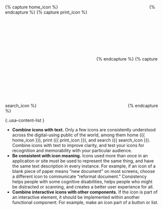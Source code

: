 {% capture home_icon %}<svg class="usa-icon bottom-neg-2px" aria-hidden="true" focusable="false" role="img"><use href="{{ site.baseurl }}/assets/img/sprite.svg#home"></use></svg>{% endcapture %}
{% capture print_icon %}<svg class="usa-icon bottom-neg-2px" aria-hidden="true" focusable="false" role="img"><use href="{{ site.baseurl }}/assets/img/sprite.svg#print"></use></svg>{% endcapture %}
{% capture search_icon %}<svg class="usa-icon bottom-neg-2px" aria-hidden="true" focusable="false" role="img"><use href="{{ site.baseurl }}/assets/img/sprite.svg#search"></use></svg>{% endcapture %}

{:.usa-content-list }
- **Combine icons with text.** Only a few icons are consistently understood across the digital-using public of the world, among them home ({{ home_icon }}), print ({{ print_icon }}), and search ({{ search_icon }}). Combine icons with text to improve clarity, and test your icons for recognition and memorability with your particular audience.
- **Be consistent with icon meaning.** Icons used more than once in an application or site must be used to represent the same thing, and have the same text description in every instance. For example, if an icon of a blank piece of paper means “new document” on most screens, choose a different icon to communicate “reformat document.” Consistency helps people with some cognitive disabilities, helps people who might be distracted or scanning, and creates a better user experience for all.
- **Combine interactive icons with other components.** If the icon is part of an interactive element, it should be implemented within another functional component. For example, make an icon part of a button or list.
